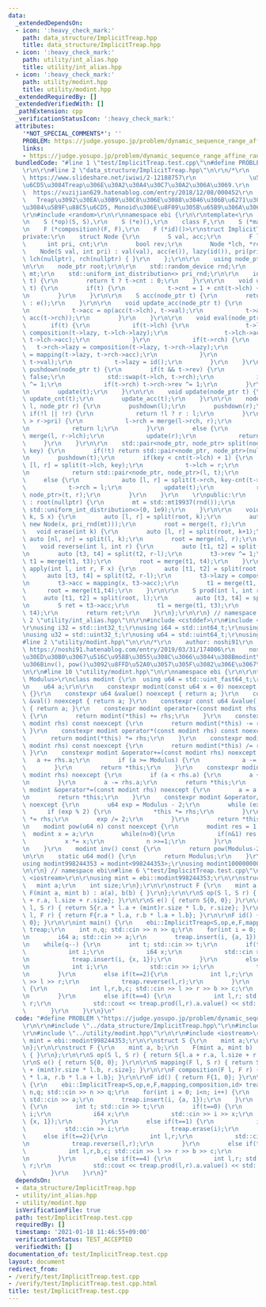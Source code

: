 ```yaml
---
data:
  _extendedDependsOn:
  - icon: ':heavy_check_mark:'
    path: data_structure/ImplicitTreap.hpp
    title: data_structure/ImplicitTreap.hpp
  - icon: ':heavy_check_mark:'
    path: utility/int_alias.hpp
    title: utility/int_alias.hpp
  - icon: ':heavy_check_mark:'
    path: utility/modint.hpp
    title: utility/modint.hpp
  _extendedRequiredBy: []
  _extendedVerifiedWith: []
  _pathExtension: cpp
  _verificationStatusIcon: ':heavy_check_mark:'
  attributes:
    '*NOT_SPECIAL_COMMENTS*': ''
    PROBLEM: https://judge.yosupo.jp/problem/dynamic_sequence_range_affine_range_sum
    links:
    - https://judge.yosupo.jp/problem/dynamic_sequence_range_affine_range_sum
  bundledCode: "#line 1 \"test/ImplicitTreap.test.cpp\"\n#define PROBLEM \"https://judge.yosupo.jp/problem/dynamic_sequence_range_affine_range_sum\"\
    \r\n\r\n#line 2 \"data_structure/ImplicitTreap.hpp\"\n\r\n/*\r\n    reference:\
    \ https://www.slideshare.net/iwiwi/2-12188757\r\n               \u5B9F\u88C5\u65B9\
    \u6CD5\u3084Treap\u306E\u30A2\u30A4\u30C7\u30A2\u306A\u3069.\r\n             \
    \  https://xuzijian629.hatenablog.com/entry/2018/12/08/000452\r\n            \
    \   Treap\u3092\u30EA\u30B9\u30C8\u306E\u3088\u3046\u306B\u6271\u3046\u65B9\u6CD5\
    \u3084\u5B9F\u88C5\u6CD5, Monoid\u306E\u8F09\u305B\u65B9\u306A\u3069.\r\n*/\r\n\
    \r\n#include <random>\r\n\r\nnamespace ebi {\r\n\r\ntemplate<\r\n    class S,\r\
    \n    S (*op)(S, S),\r\n    S (*e)(),\r\n    class F,\r\n    S (*mapping)(F, S),\r\
    \n    F (*composition)(F, F),\r\n    F (*id)()>\r\nstruct ImplicitTreap {\r\n\
    private:\r\n    struct Node {\r\n        S val, acc;\r\n        F lazy;\r\n  \
    \      int pri, cnt;\r\n        bool rev;\r\n        Node *lch, *rch;\r\n    \
    \    Node(S val, int pri) : val(val), acc(e()), lazy(id()), pri(pri), cnt(0),rev(false),\
    \ lch(nullptr), rch(nullptr) { }\r\n    };\r\n\r\n    using node_ptr = Node*;\r\
    \n\r\n    node_ptr root;\r\n\r\n    std::random_device rnd;\r\n    std::mt19937\
    \ mt;\r\n    std::uniform_int_distribution<> pri_rnd;\r\n\r\n    int cnt(node_ptr\
    \ t) {\r\n        return t ? t->cnt : 0;\r\n    }\r\n\r\n    void update_cnt(node_ptr\
    \ t) {\r\n        if(t) {\r\n            t->cnt = 1 + cnt(t->lch) + cnt(t->rch);\r\
    \n        }\r\n    }\r\n\r\n    S acc(node_ptr t) {\r\n        return t ? t->acc\
    \ : e();\r\n    }\r\n\r\n    void update_acc(node_ptr t) {\r\n        if(t) {\r\
    \n            t->acc = op(acc(t->lch), t->val);\r\n            t->acc = op(t->acc,\
    \ acc(t->rch));\r\n        }\r\n    }\r\n\r\n    void eval(node_ptr t) {\r\n \
    \       if(t) {\r\n            if(t->lch) {\r\n                t->lch->lazy =\
    \ composition(t->lazy, t->lch->lazy);\r\n                t->lch->acc = mapping(t->lazy,\
    \ t->lch->acc);\r\n            }\r\n            if(t->rch) {\r\n             \
    \   t->rch->lazy = composition(t->lazy, t->rch->lazy);\r\n                t->rch->acc\
    \ = mapping(t->lazy, t->rch->acc);\r\n            }\r\n            t->val = mapping(t->lazy,\
    \ t->val);\r\n            t->lazy = id();\r\n        }\r\n    }\r\n\r\n    void\
    \ pushdown(node_ptr t) {\r\n        if(t && t->rev) {\r\n            t->rev =\
    \ false;\r\n            std::swap(t->lch, t->rch);\r\n            if(t->lch) t->lch->rev\
    \ ^= 1;\r\n            if(t->rch) t->rch->rev ^= 1;\r\n        }\r\n        eval(t);\r\
    \n        update(t);\r\n    }\r\n\r\n    void update(node_ptr t) {\r\n       \
    \ update_cnt(t);\r\n        update_acc(t);\r\n    }\r\n\r\n    node_ptr merge(node_ptr\
    \ l, node_ptr r) {\r\n        pushdown(l);\r\n        pushdown(r);\r\n       \
    \ if(!l || !r) {\r\n            return !l ? r : l;\r\n        }\r\n        if(l->pri\
    \ > r->pri) {\r\n            l->rch = merge(l->rch, r);\r\n            update(l);\r\
    \n            return l;\r\n        }\r\n        else {\r\n            r->lch =\
    \ merge(l, r->lch);\r\n            update(r);\r\n            return r;\r\n   \
    \     }\r\n    }\r\n\r\n    std::pair<node_ptr, node_ptr> split(node_ptr t, int\
    \ key) {\r\n        if(!t) return std::pair<node_ptr, node_ptr>(nullptr, nullptr);\r\
    \n        pushdown(t);\r\n        if(key < cnt(t->lch) + 1) {\r\n            auto\
    \ [l, r] = split(t->lch, key);\r\n            t->lch = r;\r\n            update(t);\r\
    \n            return std::pair<node_ptr, node_ptr>(l, t);\r\n        }\r\n   \
    \     else {\r\n            auto [l, r] = split(t->rch, key-cnt(t->lch)-1);\r\n\
    \            t->rch = l;\r\n            update(t);\r\n            return  std::pair<node_ptr,\
    \ node_ptr>(t, r);\r\n        }\r\n    }\r\n    \r\npublic:\r\n    ImplicitTreap()\
    \ : root(nullptr) {\r\n        mt = std::mt19937(rnd());\r\n        pri_rnd =\
    \ std::uniform_int_distribution<>(0, 1e9);\r\n    }\r\n\r\n    void insert(int\
    \ k, S x) {\r\n        auto [l, r] = split(root, k);\r\n        auto t = merge(l,\
    \ new Node(x, pri_rnd(mt)));\r\n        root = merge(t, r);\r\n    }\r\n\r\n \
    \   void erase(int k) {\r\n        auto [l, r] = split(root, k+1);\r\n       \
    \ auto [nl, nr] = split(l, k);\r\n        root = merge(nl, r);\r\n    }\r\n\r\n\
    \    void reverse(int l, int r) {\r\n        auto [t1, t2] = split(root, l);\r\
    \n        auto [t3, t4] = split(t2, r-l);\r\n        t3->rev ^= 1;\r\n       \
    \ t1 = merge(t1, t3);\r\n        root = merge(t1, t4);\r\n    }\r\n\r\n    void\
    \ apply(int l, int r, F x) {\r\n        auto [t1, t2] = split(root, l);\r\n  \
    \      auto [t3, t4] = split(t2, r-l);\r\n        t3->lazy = composition(x, t3->lazy);\r\
    \n        t3->acc = mapping(x, t3->acc);\r\n        t1 = merge(t1, t3);\r\n  \
    \      root = merge(t1,t4);\r\n    }\r\n\r\n    S prod(int l, int r) {\r\n   \
    \     auto [t1, t2] = split(root, l);\r\n        auto [t3, t4] = split(t2, r-l);\r\
    \n        S ret = t3->acc;\r\n        t1 = merge(t1, t3);\r\n        root = merge(t1,\
    \ t4);\r\n        return ret;\r\n    }\r\n};\r\n\r\n} // namespace ebi\n#line\
    \ 2 \"utility/int_alias.hpp\"\n\r\n#include <cstddef>\r\n#include <cstdint>\r\n\
    \r\nusing i32 = std::int32_t;\r\nusing i64 = std::int64_t;\r\nusing u16 = std::uint16_t;\r\
    \nusing u32 = std::uint32_t;\r\nusing u64 = std::uint64_t;\r\nusing usize = std::size_t;\n\
    #line 2 \"utility/modint.hpp\"\n\r\n/*\r\n    author: noshi91\r\n    reference:\
    \ https://noshi91.hatenablog.com/entry/2019/03/31/174006\r\n    noshi91\u306E\u30D6\
    \u30ED\u30B0\u3067\u516C\u958B\u3055\u308C\u3066\u3044\u308Bmodint\u3092\u5143\
    \u306Binv(), pow()\u3092\u8FFD\u52A0\u3057\u305F\u3082\u306E\u3067\u3059\r\n*/\r\
    \n\r\n#line 10 \"utility/modint.hpp\"\n\r\nnamespace ebi {\r\n\r\ntemplate<std::uint_fast64_t\
    \ Modulus>\r\nclass modint {\r\n  using u64 = std::uint_fast64_t;\r\n\r\npublic:\r\
    \n    u64 a;\r\n\r\n    constexpr modint(const u64 x = 0) noexcept : a(x % Modulus)\
    \ {}\r\n    constexpr u64 &value() noexcept { return a; }\r\n    constexpr u64\
    \ &val() noexcept { return a; }\r\n    constexpr const u64 &value() const noexcept\
    \ { return a; }\r\n    constexpr modint operator+(const modint rhs) const noexcept\
    \ {\r\n        return modint(*this) += rhs;\r\n    }\r\n    constexpr modint operator-(const\
    \ modint rhs) const noexcept {\r\n        return modint(*this) -= rhs;\r\n   \
    \ }\r\n    constexpr modint operator*(const modint rhs) const noexcept {\r\n \
    \       return modint(*this) *= rhs;\r\n    }\r\n    constexpr modint operator/(const\
    \ modint rhs) const noexcept {\r\n        return modint(*this) /= rhs;\r\n   \
    \ }\r\n    constexpr modint &operator+=(const modint rhs) noexcept {\r\n     \
    \   a += rhs.a;\r\n        if (a >= Modulus) {\r\n            a -= Modulus;\r\n\
    \        }\r\n        return *this;\r\n    }\r\n    constexpr modint &operator-=(const\
    \ modint rhs) noexcept {\r\n        if (a < rhs.a) {\r\n        a += Modulus;\r\
    \n        }\r\n        a -= rhs.a;\r\n        return *this;\r\n    }\r\n    constexpr\
    \ modint &operator*=(const modint rhs) noexcept {\r\n        a = a * rhs.a % Modulus;\r\
    \n        return *this;\r\n    }\r\n    constexpr modint &operator/=(modint rhs)\
    \ noexcept {\r\n        u64 exp = Modulus - 2;\r\n        while (exp) {\r\n  \
    \      if (exp % 2) {\r\n            *this *= rhs;\r\n        }\r\n        rhs\
    \ *= rhs;\r\n        exp /= 2;\r\n        }\r\n        return *this;\r\n    }\r\
    \n    modint pow(u64 n) const noexcept {\r\n        modint res = 1;\r\n      \
    \  modint x = a;\r\n        while(n>0){\r\n            if(n&1) res *= x;\r\n \
    \           x *= x;\r\n            n >>=1;\r\n        }\r\n        return res;\r\
    \n    }\r\n    modint inv() const {\r\n        return pow(Modulus-2);\r\n    }\r\
    \n\r\n    static u64 mod() {\r\n        return Modulus;\r\n    }\r\n};\r\n\r\n\
    using modint998244353 = modint<998244353>;\r\nusing modint1000000007 = modint<1000000007>;\r\
    \n\r\n} // namespace ebi\n#line 6 \"test/ImplicitTreap.test.cpp\"\n\r\n#include\
    \ <iostream>\r\n\r\nusing mint = ebi::modint998244353;\r\n\r\nstruct S {\r\n \
    \   mint a;\r\n    int size;\r\n};\r\n\r\nstruct F {\r\n    mint a, b;\r\n   \
    \ F(mint a, mint b) : a(a), b(b) { }\r\n};\r\n\r\nS op(S l, S r) { return S{l.a\
    \ + r.a, l.size + r.size}; }\r\n\r\nS e() { return S{0, 0}; }\r\n\r\nS mapping(F\
    \ l, S r) { return S{r.a * l.a + (mint)r.size * l.b, r.size}; }\r\n\r\nF composition(F\
    \ l, F r) { return F{r.a * l.a, r.b * l.a + l.b}; }\r\n\r\nF id() { return F{1,\
    \ 0}; }\r\n\r\nint main() {\r\n    ebi::ImplicitTreap<S,op,e,F,mapping,composition,id>\
    \ treap;\r\n    int n,q; std::cin >> n >> q;\r\n    for(int i = 0; i<n; i++) {\r\
    \n        i64 a; std::cin >> a;\r\n        treap.insert(i, {a, 1});\r\n    }\r\
    \n    while(q--) {\r\n        int t; std::cin >> t;\r\n        if(t==0) {\r\n\
    \            int i;\r\n            i64 x;\r\n            std::cin >> i >> x;\r\
    \n            treap.insert(i, {x, 1});\r\n        }\r\n        else if(t==1) {\r\
    \n            int i;\r\n            std::cin >> i;\r\n            treap.erase(i);\r\
    \n        }\r\n        else if(t==2){\r\n            int l,r;\r\n            std::cin\
    \ >> l >> r;\r\n            treap.reverse(l,r);\r\n        }\r\n        else if(t==3)\
    \ {\r\n            int l,r,b,c; std::cin >> l >> r >> b >> c;\r\n            treap.apply(l,r,F(b,c));\r\
    \n        }\r\n        else if(t==4) {\r\n            int l,r; std::cin >> l >>\
    \ r;\r\n            std::cout << treap.prod(l,r).a.value() << std::endl;\r\n \
    \       }\r\n    }\r\n}\n"
  code: "#define PROBLEM \"https://judge.yosupo.jp/problem/dynamic_sequence_range_affine_range_sum\"\
    \r\n\r\n#include \"../data_structure/ImplicitTreap.hpp\"\r\n#include \"../utility/int_alias.hpp\"\
    \r\n#include \"../utility/modint.hpp\"\r\n\r\n#include <iostream>\r\n\r\nusing\
    \ mint = ebi::modint998244353;\r\n\r\nstruct S {\r\n    mint a;\r\n    int size;\r\
    \n};\r\n\r\nstruct F {\r\n    mint a, b;\r\n    F(mint a, mint b) : a(a), b(b)\
    \ { }\r\n};\r\n\r\nS op(S l, S r) { return S{l.a + r.a, l.size + r.size}; }\r\n\
    \r\nS e() { return S{0, 0}; }\r\n\r\nS mapping(F l, S r) { return S{r.a * l.a\
    \ + (mint)r.size * l.b, r.size}; }\r\n\r\nF composition(F l, F r) { return F{r.a\
    \ * l.a, r.b * l.a + l.b}; }\r\n\r\nF id() { return F{1, 0}; }\r\n\r\nint main()\
    \ {\r\n    ebi::ImplicitTreap<S,op,e,F,mapping,composition,id> treap;\r\n    int\
    \ n,q; std::cin >> n >> q;\r\n    for(int i = 0; i<n; i++) {\r\n        i64 a;\
    \ std::cin >> a;\r\n        treap.insert(i, {a, 1});\r\n    }\r\n    while(q--)\
    \ {\r\n        int t; std::cin >> t;\r\n        if(t==0) {\r\n            int\
    \ i;\r\n            i64 x;\r\n            std::cin >> i >> x;\r\n            treap.insert(i,\
    \ {x, 1});\r\n        }\r\n        else if(t==1) {\r\n            int i;\r\n \
    \           std::cin >> i;\r\n            treap.erase(i);\r\n        }\r\n   \
    \     else if(t==2){\r\n            int l,r;\r\n            std::cin >> l >> r;\r\
    \n            treap.reverse(l,r);\r\n        }\r\n        else if(t==3) {\r\n\
    \            int l,r,b,c; std::cin >> l >> r >> b >> c;\r\n            treap.apply(l,r,F(b,c));\r\
    \n        }\r\n        else if(t==4) {\r\n            int l,r; std::cin >> l >>\
    \ r;\r\n            std::cout << treap.prod(l,r).a.value() << std::endl;\r\n \
    \       }\r\n    }\r\n}"
  dependsOn:
  - data_structure/ImplicitTreap.hpp
  - utility/int_alias.hpp
  - utility/modint.hpp
  isVerificationFile: true
  path: test/ImplicitTreap.test.cpp
  requiredBy: []
  timestamp: '2021-01-18 11:46:55+09:00'
  verificationStatus: TEST_ACCEPTED
  verifiedWith: []
documentation_of: test/ImplicitTreap.test.cpp
layout: document
redirect_from:
- /verify/test/ImplicitTreap.test.cpp
- /verify/test/ImplicitTreap.test.cpp.html
title: test/ImplicitTreap.test.cpp
---
```

